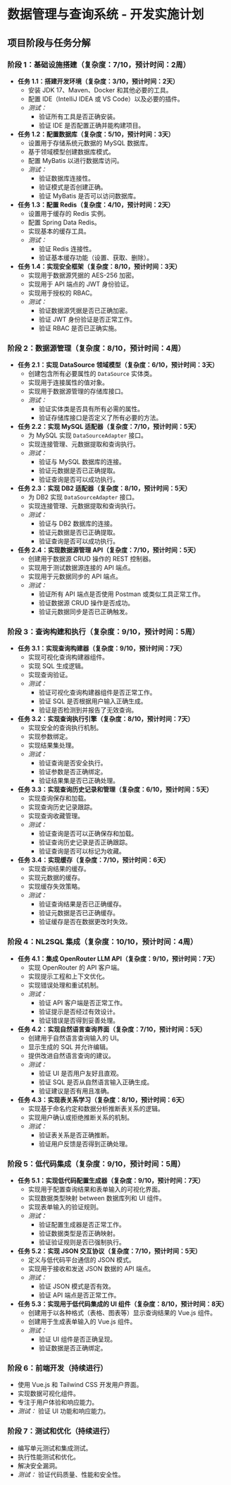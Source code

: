 # 数据管理与查询系统 - 开发实施计划

## 项目阶段与任务分解

### 阶段 1：基础设施搭建（复杂度：7/10，预计时间：2周）

*   **任务 1.1：搭建开发环境（复杂度：3/10，预计时间：2天）**
    *   安装 JDK 17、Maven、Docker 和其他必要的工具。
    *   配置 IDE（IntelliJ IDEA 或 VS Code）以及必要的插件。
    *   *测试：*
        *   验证所有工具是否正确安装。
        *   验证 IDE 是否配置正确并能构建项目。
*   **任务 1.2：配置数据库（复杂度：5/10，预计时间：3天）**
    *   设置用于存储系统元数据的 MySQL 数据库。
    *   基于领域模型创建数据库模式。
    *   配置 MyBatis 以进行数据库访问。
    *   *测试：*
        *   验证数据库连接性。
        *   验证模式是否创建正确。
        *   验证 MyBatis 是否可以访问数据库。
*   **任务 1.3：配置 Redis（复杂度：4/10，预计时间：2天）**
    *   设置用于缓存的 Redis 实例。
    *   配置 Spring Data Redis。
    *   实现基本的缓存工具。
    *   *测试：*
        *   验证 Redis 连接性。
        *   验证基本缓存功能（设置、获取、删除）。
*   **任务 1.4：实现安全框架（复杂度：8/10，预计时间：3天）**
    *   实现用于数据源凭据的 AES-256 加密。
    *   实现用于 API 端点的 JWT 身份验证。
    *   实现用于授权的 RBAC。
    *   *测试：*
        *   验证数据源凭据是否已正确加密。
        *   验证 JWT 身份验证是否正常工作。
        *   验证 RBAC 是否已正确实施。

### 阶段 2：数据源管理（复杂度：8/10，预计时间：4周）

*   **任务 2.1：实现 DataSource 领域模型（复杂度：6/10，预计时间：3天）**
    *   创建包含所有必要属性的 `DataSource` 实体类。
    *   实现用于连接属性的值对象。
    *   实现用于数据源管理的存储库接口。
    *   *测试：*
        *   验证实体类是否具有所有必需的属性。
        *   验证存储库接口是否定义了所有必要的方法。
*   **任务 2.2：实现 MySQL 适配器（复杂度：7/10，预计时间：5天）**
    *   为 MySQL 实现 `DataSourceAdapter` 接口。
    *   实现连接管理、元数据提取和查询执行。
    *   *测试：*
        *   验证与 MySQL 数据库的连接。
        *   验证元数据是否已正确提取。
        *   验证查询是否可以成功执行。
*   **任务 2.3：实现 DB2 适配器（复杂度：8/10，预计时间：5天）**
    *   为 DB2 实现 `DataSourceAdapter` 接口。
    *   实现连接管理、元数据提取和查询执行。
    *   *测试：*
        *   验证与 DB2 数据库的连接。
        *   验证元数据是否已正确提取。
        *   验证查询是否可以成功执行。
*   **任务 2.4：实现数据源管理 API（复杂度：7/10，预计时间：5天）**
    *   创建用于数据源 CRUD 操作的 REST 控制器。
    *   实现用于测试数据源连接的 API 端点。
    *   实现用于元数据同步的 API 端点。
    *   *测试：*
        *   验证所有 API 端点是否使用 Postman 或类似工具正常工作。
        *   验证数据源 CRUD 操作是否成功。
        *   验证元数据同步是否已正确触发。

### 阶段 3：查询构建和执行（复杂度：9/10，预计时间：5周）

*   **任务 3.1：实现查询构建器（复杂度：9/10，预计时间：7天）**
    *   实现可视化查询构建器组件。
    *   实现 SQL 生成逻辑。
    *   实现查询验证。
    *   *测试：*
        *   验证可视化查询构建器组件是否正常工作。
        *   验证 SQL 是否根据用户输入正确生成。
        *   验证是否检测到并报告了无效查询。
*   **任务 3.2：实现查询执行引擎（复杂度：8/10，预计时间：7天）**
    *   实现安全的查询执行机制。
    *   实现参数绑定。
    *   实现结果集处理。
    *   *测试：*
        *   验证查询是否安全执行。
        *   验证参数是否正确绑定。
        *   验证结果集是否已正确处理。
*   **任务 3.3：实现查询历史记录和管理（复杂度：6/10，预计时间：5天）**
    *   实现查询保存和加载。
    *   实现查询历史记录跟踪。
    *   实现查询收藏管理。
    *   *测试：*
        *   验证查询是否可以正确保存和加载。
        *   验证查询历史记录是否正确跟踪。
        *   验证查询是否可以标记为收藏。
*   **任务 3.4：实现缓存（复杂度：7/10，预计时间：6天）**
    *   实现查询结果的缓存。
    *   实现元数据的缓存。
    *   实现缓存失效策略。
    *   *测试：*
        *   验证查询结果是否已正确缓存。
        *   验证元数据是否已正确缓存。
        *   验证缓存是否在数据更改时失效。

### 阶段 4：NL2SQL 集成（复杂度：10/10，预计时间：4周）

*   **任务 4.1：集成 OpenRouter LLM API（复杂度：9/10，预计时间：7天）**
    *   实现 OpenRouter 的 API 客户端。
    *   实现提示工程和上下文优化。
    *   实现错误处理和重试机制。
    *   *测试：*
        *   验证 API 客户端是否正常工作。
        *   验证提示是否经过有效设计。
        *   验证错误是否得到妥善处理。
*   **任务 4.2：实现自然语言查询界面（复杂度：7/10，预计时间：5天）**
    *   创建用于自然语言查询输入的 UI。
    *   显示生成的 SQL 并允许编辑。
    *   提供改进自然语言查询的建议。
    *   *测试：*
        *   验证 UI 是否用户友好且直观。
        *   验证 SQL 是否从自然语言输入正确生成。
        *   验证建议是否有用且准确。
*   **任务 4.3：实现表关系学习（复杂度：8/10，预计时间：6天）**
    *   实现基于命名约定和数据分析推断表关系的逻辑。
    *   实现用户确认或拒绝推断关系的机制。
    *   *测试：*
        *   验证表关系是否正确推断。
        *   验证用户反馈是否得到正确处理。

### 阶段 5：低代码集成（复杂度：9/10，预计时间：5周）

*   **任务 5.1：实现低代码配置生成器（复杂度：9/10，预计时间：7天）**
    *   实现用于配置查询结果和表单输入的可视化界面。
    *   实现数据类型映射 between 数据库列和 UI 组件。
    *   实现表单输入的验证规则。
    *   *测试：*
        *   验证配置生成器是否正常工作。
        *   验证数据类型是否正确映射。
        *   验证验证规则是否已强制执行。
*   **任务 5.2：实现 JSON 交互协议（复杂度：7/10，预计时间：5天）**
    *   定义与低代码平台通信的 JSON 模式。
    *   实现用于接收和发送 JSON 数据的 API 端点。
    *   *测试：*
        *   验证 JSON 模式是否有效。
        *   验证 API 端点是否正常工作。
*   **任务 5.3：实现用于低代码集成的 UI 组件（复杂度：8/10，预计时间：8天）**
    *   创建用于以各种格式（表格、图表等）显示查询结果的 Vue.js 组件。
    *   创建用于生成表单输入的 Vue.js 组件。
    *   *测试：*
        *   验证 UI 组件是否正确呈现。
        *   验证数据是否正确绑定。

### 阶段 6：前端开发（持续进行）

*   使用 Vue.js 和 Tailwind CSS 开发用户界面。
*   实现数据可视化组件。
*   专注于用户体验和响应能力。
*   *测试：* 验证 UI 功能和响应能力。

### 阶段 7：测试和优化（持续进行）

*   编写单元测试和集成测试。
*   执行性能测试和优化。
*   解决安全漏洞。
*   *测试：* 验证代码质量、性能和安全性。